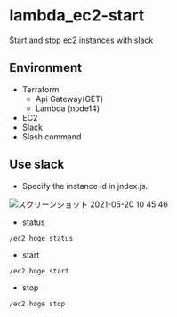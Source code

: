 # lambda_ec2-start

Start and stop ec2 instances with slack

## Environment

- Terraform
  - Api Gateway(GET)
  - Lambda (node14)
- EC2
- Slack
- Slash command

## Use slack

- Specify the instance id in jndex.js.

![スクリーンショット 2021-05-20 10 45 46](https://user-images.githubusercontent.com/5633085/118906535-eb3f8000-b958-11eb-8987-d8780ec4282d.jpg)

- status

```
/ec2 hoge status
```
- start

```
/ec2 hoge start
```
- stop

```
/ec2 hoge stop
```
